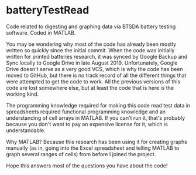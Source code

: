 # batteryTestRead
Code related to digesting and graphing data via BTSDA battery testing software. Coded in MATLAB.

You may be wondering why most of the code has already been mostly written so quickly since the initial commit. When the code was initially written for printed batteries research, it was synced by Google Backup and Sync locally to Google Drive in late August 2019. Unfortunately, Google Drive doesn't serve as a very good VCS, which is why the code has been moved to GitHub, but there is no track record of all the different things that were attempted to get the code to work. All the previous versions of this code are lost somewhere else, but at least the code that is here is the working kind.

The programming knowledge required for making this code read test data in spreadsheets required functional programming knowledge and an understanding of cell arrays in MATLAB. If you can't run it, that's probably because you don't want to pay an expensive license for it, which is understandable.

Why MATLAB? Because this research has been using it for creating graphs manually (as in, going into the Excel spreadsheet and telling MATLAB to graph several ranges of cells) from before I joined the project.

Hope this answers most of the questions you have about the code! 
